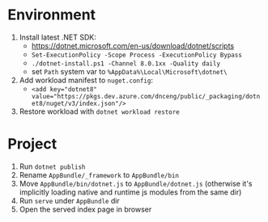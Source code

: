 # Environment
1. Install latest .NET SDK:
   - https://dotnet.microsoft.com/en-us/download/dotnet/scripts
   - `Set-ExecutionPolicy -Scope Process -ExecutionPolicy Bypass`
   - `./dotnet-install.ps1 -Channel 8.0.1xx -Quality daily`
   - set `Path` system var to `%AppData%\Local\Microsoft\dotnet\`
2. Add workload manifest to `nuget.config`:
   - `<add key="dotnet8" value="https://pkgs.dev.azure.com/dnceng/public/_packaging/dotnet8/nuget/v3/index.json"/>`
3. Restore workload with `dotnet workload restore`

# Project
1. Run `dotnet publish`
2. Rename `AppBundle/_framework` to `AppBundle/bin`
3. Move `AppBundle/bin/dotnet.js` to `AppBundle/dotnet.js` (otherwise it's implicitly loading native and runtime js modules from the same dir)
4. Run `serve` under `AppBundle` dir
5. Open the served index page in browser
